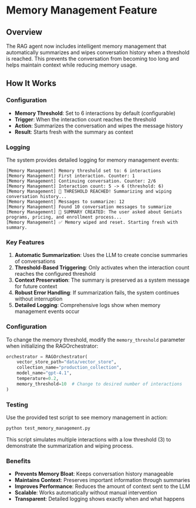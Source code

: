 # Memory Management Feature

## Overview

The RAG agent now includes intelligent memory management that automatically summarizes and wipes conversation history when a threshold is reached. This prevents the conversation from becoming too long and helps maintain context while reducing memory usage.

## How It Works

### Configuration
- **Memory Threshold**: Set to 6 interactions by default (configurable)
- **Trigger**: When the interaction count reaches the threshold
- **Action**: Summarizes the conversation and wipes the message history
- **Result**: Starts fresh with the summary as context

### Logging

The system provides detailed logging for memory management events:

```
[Memory Management] Memory threshold set to: 6 interactions
[Memory Management] First interaction. Counter: 1
[Memory Management] Continuing conversation. Counter: 2/6
[Memory Management] Interaction count: 5 -> 6 (threshold: 6)
[Memory Management] 🧹 THRESHOLD REACHED! Summarizing and wiping conversation history...
[Memory Management] Messages to summarize: 12
[Memory Management] Found 10 conversation messages to summarize
[Memory Management] 📝 SUMMARY CREATED: The user asked about Geniats programs, pricing, and enrollment process...
[Memory Management] ✅ Memory wiped and reset. Starting fresh with summary.
```

### Key Features

1. **Automatic Summarization**: Uses the LLM to create concise summaries of conversations
2. **Threshold-Based Triggering**: Only activates when the interaction count reaches the configured threshold
3. **Context Preservation**: The summary is preserved as a system message for future context
4. **Robust Error Handling**: If summarization fails, the system continues without interruption
5. **Detailed Logging**: Comprehensive logs show when memory management events occur

### Configuration

To change the memory threshold, modify the `memory_threshold` parameter when initializing the RAGOrchestrator:

```python
orchestrator = RAGOrchestrator(
    vector_store_path="data/vector_store",
    collection_name="production_collection",
    model_name="gpt-4.1",
    temperature=0.2,
    memory_threshold=10  # Change to desired number of interactions
)
```

### Testing

Use the provided test script to see memory management in action:

```bash
python test_memory_management.py
```

This script simulates multiple interactions with a low threshold (3) to demonstrate the summarization and wiping process.

### Benefits

- **Prevents Memory Bloat**: Keeps conversation history manageable
- **Maintains Context**: Preserves important information through summaries
- **Improves Performance**: Reduces the amount of context sent to the LLM
- **Scalable**: Works automatically without manual intervention
- **Transparent**: Detailed logging shows exactly when and what happens 